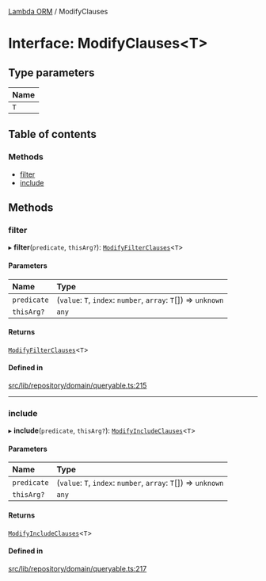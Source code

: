 [Lambda ORM](../README.md) / ModifyClauses

# Interface: ModifyClauses\<T\>

## Type parameters

| Name |
| :------ |
| `T` |

## Table of contents

### Methods

- [filter](ModifyClauses.md#filter)
- [include](ModifyClauses.md#include)

## Methods

### filter

▸ **filter**(`predicate`, `thisArg?`): [`ModifyFilterClauses`](ModifyFilterClauses.md)\<`T`\>

#### Parameters

| Name | Type |
| :------ | :------ |
| `predicate` | (`value`: `T`, `index`: `number`, `array`: `T`[]) => `unknown` |
| `thisArg?` | `any` |

#### Returns

[`ModifyFilterClauses`](ModifyFilterClauses.md)\<`T`\>

#### Defined in

[src/lib/repository/domain/queryable.ts:215](https://github.com/lambda-orm/lambdaorm-base/blob/1348d1f/src/lib/repository/domain/queryable.ts#L215)

___

### include

▸ **include**(`predicate`, `thisArg?`): [`ModifyIncludeClauses`](ModifyIncludeClauses.md)\<`T`\>

#### Parameters

| Name | Type |
| :------ | :------ |
| `predicate` | (`value`: `T`, `index`: `number`, `array`: `T`[]) => `unknown` |
| `thisArg?` | `any` |

#### Returns

[`ModifyIncludeClauses`](ModifyIncludeClauses.md)\<`T`\>

#### Defined in

[src/lib/repository/domain/queryable.ts:217](https://github.com/lambda-orm/lambdaorm-base/blob/1348d1f/src/lib/repository/domain/queryable.ts#L217)
